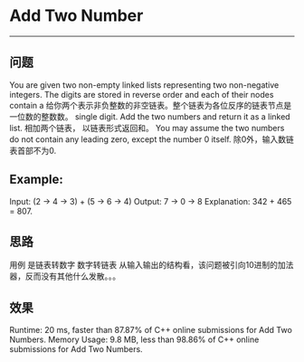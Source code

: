 # Add Two Number
***
## 问题
You are given two non-empty linked lists representing two non-negative integers. The digits are stored in reverse order and each of their nodes contain a 
给你两个表示非负整数的非空链表。整个链表为各位反序的链表节点是一位数的整数数。
single digit. Add the two numbers and return it as a linked list.
相加两个链表， 以链表形式返回和。
You may assume the two numbers do not contain any leading zero, except the number 0 itself.
除0外，输入数链表首部不为0.
## Example:
Input: (2 -> 4 -> 3) + (5 -> 6 -> 4)
Output: 7 -> 0 -> 8
Explanation: 342 + 465 = 807.

## 思路
用例 是链表转数字 数字转链表
从输入输出的结构看，该问题被引向10进制的加法器，反而没有其他什么发散。。。


## 效果
Runtime: 20 ms, faster than 87.87% of C++ online submissions for Add Two Numbers.
Memory Usage: 9.8 MB, less than 98.86% of C++ online submissions for Add Two Numbers.